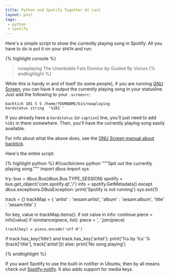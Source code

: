 ```yaml
---
title: Python and Spotify Together At Last
layout: post
tags:
 - python
 - spotify
---
```

Here's a simple script to show the currently playing song in Spotify. All you
have to do is put it on your `$PATH` and run:

{% highlight console %}
> nowplaying
The Unsinkable Fats Domino by Guided By Voices
{% endhighlight %}

While this is handy in and of itself (to some people), if you are running
[GNU Screen](http://www.gnu.org/software/screen/), you can have it output the
currently playing song in your statusline. Just add the following to your `.screenrc`:

    backtick 101 5 5 /home/YOURNAME/bin/nowplaying
    hardstatus string  '%101`'

If you already have a `hardstatus` (or `caption`) line, you'll just need to
add `%101` in there somewhere. Then, you'll have the currently playing song
easily available.

For info about what the above does, see the [GNU Screen manual about backtick](http://www.gnu.org/software/screen/manual/html_node/Backtick.html).

Here's the entire script:

{% highlight python %}
#!/usr/bin/env python
"""Spit out the currently playing song."""
import dbus
import sys

try:
    bus = dbus.Bus(dbus.Bus.TYPE_SESSION)
    spotify = bus.get_object('com.spotify.qt','/')
    info = spotify.GetMetadata()
except dbus.exceptions.DBusException:
    print('Spotify is not running')
    sys.exit(1)

track = {}
trackMap = { 'artist'    : 'xesam:artist',
             'album'     : 'xesam:album',
             'title'     : 'xesam:title'
             }

for key, value in trackMap.items():
    if not value in info:
        continue
    piece = info[value]
    if isinstance(piece, list):
        piece = ', '.join(piece)

    track[key] = piece.encode('utf-8')

if track.has_key('title') and track.has_key('artist'):
    print('%s by %s' % (track['title'], track['artist']))
else:
    print('No song playing')

{% endhighlight %}

If you want Spotify to use the built-in notifier in Ubuntu, then by all means
check out [Spotify-notify](http://code.google.com/p/spotify-notify/). It also
adds support for media keys.


